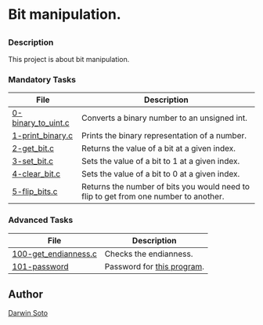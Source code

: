 # Bit manipulation.

## 

### Description

This project is about bit manipulation.

### Mandatory Tasks

| File | Description |
| ------ | ------ |
| [0-binary_to_uint.c](https://github.com/Daransoto/holbertonschool-low_level_programming/blob/master/0x14-bit_manipulation/0-binary_to_uint.c) | Converts a binary number to an unsigned int. |
| [1-print_binary.c](https://github.com/Daransoto/holbertonschool-low_level_programming/blob/master/0x14-bit_manipulation/1-print_binary.c) | Prints the binary representation of a number. |
| [2-get_bit.c](https://github.com/Daransoto/holbertonschool-low_level_programming/blob/master/0x14-bit_manipulation/2-get_bit.c) | Returns the value of a bit at a given index. |
| [3-set_bit.c](https://github.com/Daransoto/holbertonschool-low_level_programming/blob/master/0x14-bit_manipulation/3-set_bit.c) | Sets the value of a bit to 1 at a given index. |
| [4-clear_bit.c](https://github.com/Daransoto/holbertonschool-low_level_programming/blob/master/0x14-bit_manipulation/4-clear_bit.c) | Sets the value of a bit to 0 at a given index. |
| [5-flip_bits.c](https://github.com/Daransoto/holbertonschool-low_level_programming/blob/master/0x14-bit_manipulation/5-flip_bits.c) | Returns the number of bits you would need to flip to get from one number to another. |

### Advanced Tasks

| File | Description |
| ------ | ------ |
| [100-get_endianness.c](https://github.com/Daransoto/holbertonschool-low_level_programming/blob/master/0x14-bit_manipulation/100-get_endianness.c) | Checks the endianness. |
| [101-password](https://github.com/Daransoto/holbertonschool-low_level_programming/blob/master/0x14-bit_manipulation/101-password) | Password for [this program](https://github.com/holbertonschool/0x13.c/blob/master/crackme3). |

## Author

[Darwin Soto](https://twitter.com/darutos)


